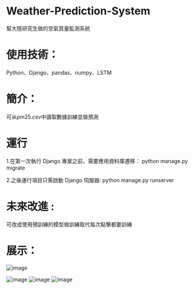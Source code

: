 # Weather-Prediction-System
幫大陸研究生做的空氣質量監測系統

# 使用技術：
  Python、Django、pandas、numpy、LSTM
  
# 簡介：
  可从pm25.csv中讀取數據訓練並做預測

# 運行
  1.在第一次執行 Django 專案之前，需要應用資料庫遷移：
  python manage.py migrate
  
  2.之後運行項目只需啟動 Django 伺服器:
  python manage.py runserver

# 未來改進 :
  可改成使用預訓練的模型做訓練取代每次點擊都要訓練
  
# 展示：
![image](https://github.com/user-attachments/assets/f157402d-c767-4bd8-82fc-a27859ce1b80)

![image](https://github.com/user-attachments/assets/c85389d4-d9ac-42be-b379-d1e6381af4d9)
![image](https://github.com/user-attachments/assets/670078b1-46f5-42ba-bf66-702e5e0971bb)
![image](https://github.com/user-attachments/assets/e79dccbc-c767-4af4-a380-127b412b21d4)



